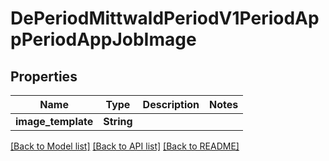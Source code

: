 # DePeriodMittwaldPeriodV1PeriodAppPeriodAppJobImage

## Properties

Name | Type | Description | Notes
------------ | ------------- | ------------- | -------------
**image_template** | **String** |  | 

[[Back to Model list]](../README.md#documentation-for-models) [[Back to API list]](../README.md#documentation-for-api-endpoints) [[Back to README]](../README.md)


